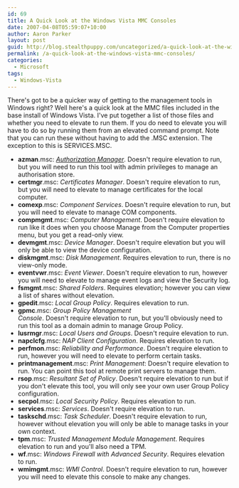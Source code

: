 ```yaml
---
id: 69
title: A Quick Look at the Windows Vista MMC Consoles
date: 2007-04-08T05:59:07+10:00
author: Aaron Parker
layout: post
guid: http://blog.stealthpuppy.com/uncategorized/a-quick-look-at-the-windows-vista-mmc-consoles
permalink: /a-quick-look-at-the-windows-vista-mmc-consoles/
categories:
  - Microsoft
tags:
  - Windows-Vista
---
```

There's got to be a quicker way of getting to the management tools in Windows right? Well here's a quick look at the MMC files included in the base install of Windows Vista. I've put together a list of those files and whether you need to elevate to run them. If you do need to elevate you will have to do so by running them from an elevated command prompt. Note that you can run these without having to add the .MSC extension. The exception to this is SERVICES.MSC.

  * **azman**.msc: [_Authorization Manager_](http://technet2.microsoft.com/WindowsServer/en/library/1b4de9c6-4df9-4b5a-83e9-fb8d497723781033.mspx?mfr=true). Doesn't require elevation to run, but you will need to run this tool with admin privileges to manage an authorisation store.
  * **certmgr**.msc: _Certificates_ _Manager_. Doesn't require elevation to run, but you will need to elevate to manage certificates for the local computer.
  * **comexp**.msc: _Component_ _Services_. Doesn't require elevation to run, but you will need to elevate to manage COM components.
  * **compmgmt**.msc: _Computer_ _Management_. Doesn't require elevation to run like it does when you choose Manage from the Computer properties menu, but you get a read-only view.
  * **devmgmt**.msc: _Device_ _Manager_. Doesn't require elevation but you will only be able to view the device configuration.
  * **diskmgmt**.msc: _Disk_ _Management_. Requires elevation to run, there is no view-only mode.
  * **eventvwr**.msc: _Event_ _Viewer_. Doesn't require elevation to run, however you will need to elevate to manage event logs and view the Security log.
  * **fsmgmt**.msc: _Shared_ _Folders_. Requires elevation; however you can view a list of shares without elevation.
  * **gpedit**.msc: _Local_ _Group_ _Policy_. Requires elevation to run.
  * **gpmc**.msc: _Group_ _Policy_ _Management_  
    _Console_. Doesn't require elevation to run, but you'll obviously need to run this tool as a domain admin to manage Group Policy.
  * **lusrmgr**.msc: _Local_ _Users_ _and_ _Groups_. Doesn't require elevation to run.
  * **napclcfg**.msc: _NAP_ _Client_ _Configuration_. Requires elevation to run.
  * **perfmon**.msc: _Reliability_ _and_ _Performance_. Doesn't require elevation to run, however you will need to elevate to perform certain tasks.
  * **printmanagement**.msc: _Print_ _Management_: Doesn't require elevation to run. You can point this tool at remote print servers to manage them.
  * **rsop**.msc: _Resultant_ _Set_ _of_ _Policy_. Doesn't require elevation to run but if you don't elevate this tool, you will only see your own user Group Policy configuration.
  * **secpol**.msc: _Local_ _Security_ _Policy_. Requires elevation to run.
  * **services**.msc: _Services_. Doesn't require elevation to run.
  * **taskschd**.msc: _Task_ _Scheduler_. Doesn't require elevation to run, however without elevation you will only be able to manage tasks in your own context.
  * **tpm**.msc: _Trusted_ _Management_ _Module_ _Management_. Requires elevation to run and you'll also need a TPM.
  * **wf**.msc: _Windows_ _Firewall_ _with_ _Advanced_ _Security_. Requires elevation to run.
  * **wmimgmt**.msc: _WMI_ _Control_. Doesn't require elevation to run, however you will need to elevate this console to make any changes.